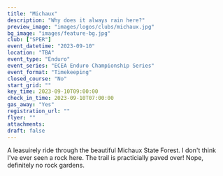 ```yaml
---
title: "Michaux"
description: "Why does it always rain here?"
preview_image: "images/logos/clubs/michaux.jpg"
bg_image: "images/feature-bg.jpg"
club: ["SPER"]
event_datetime: "2023-09-10"
location: "TBA"
event_type: "Enduro"
event_series: "ECEA Enduro Championship Series"
event_format: "Timekeeping"
closed_course: "No"
start_grid: ""
key_time: 2023-09-10T09:00:00
check_in_time: 2023-09-10T07:00:00
gas_away: "Yes"
registration_url: ""
flyer: ""
attachments:
draft: false
---
```


A leasuirely ride through the beautiful Michaux State Forest. I don't think I've ever seen a rock here. The trail is practicially paved over! Nope, definitely no rock gardens. 